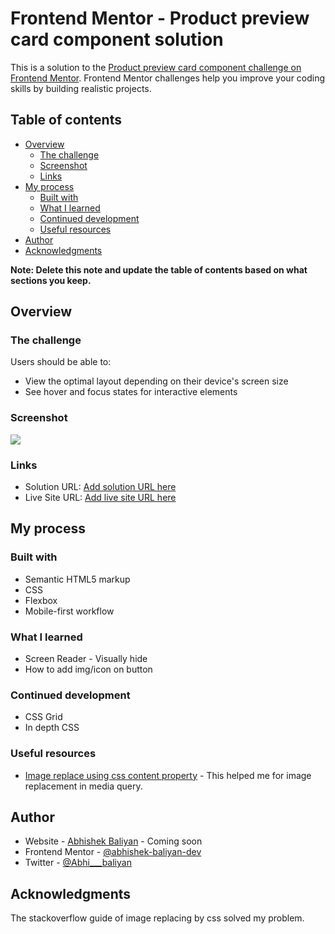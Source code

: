 # Frontend Mentor - Product preview card component solution

This is a solution to the [Product preview card component challenge on Frontend Mentor](https://www.frontendmentor.io/challenges/product-preview-card-component-GO7UmttRfa). Frontend Mentor challenges help you improve your coding skills by building realistic projects. 

## Table of contents

- [Overview](#overview)
  - [The challenge](#the-challenge)
  - [Screenshot](#screenshot)
  - [Links](#links)
- [My process](#my-process)
  - [Built with](#built-with)
  - [What I learned](#what-i-learned)
  - [Continued development](#continued-development)
  - [Useful resources](#useful-resources)
- [Author](#author)
- [Acknowledgments](#acknowledgments)

**Note: Delete this note and update the table of contents based on what sections you keep.**

## Overview

### The challenge

Users should be able to:

- View the optimal layout depending on their device's screen size
- See hover and focus states for interactive elements

### Screenshot

![](./screenshot.jpg)

### Links

- Solution URL: [Add solution URL here](https://your-solution-url.com)
- Live Site URL: [Add live site URL here](https://your-live-site-url.com)

## My process

### Built with

- Semantic HTML5 markup
- CSS
- Flexbox
- Mobile-first workflow

### What I learned

- Screen Reader - Visually hide
- How to add img/icon on button

### Continued development

- CSS Grid
- In depth CSS

### Useful resources

- [Image replace using css content property](https://stackoverflow.com/questions/12142386/replacing-an-image-in-an-img-tag-using-css) - This helped me for image replacement in media query.

## Author

- Website - [Abhishek Baliyan](https://www.abhishekbaliyan.com) - Coming soon
- Frontend Mentor - [@abhishek-baliyan-dev](https://www.frontendmentor.io/profile/abhishek-baliyan-dev)
- Twitter - [@Abhi___baliyan](https://twitter.com/Abhi___baliyan)

## Acknowledgments

The stackoverflow guide of image replacing by css solved my problem.
